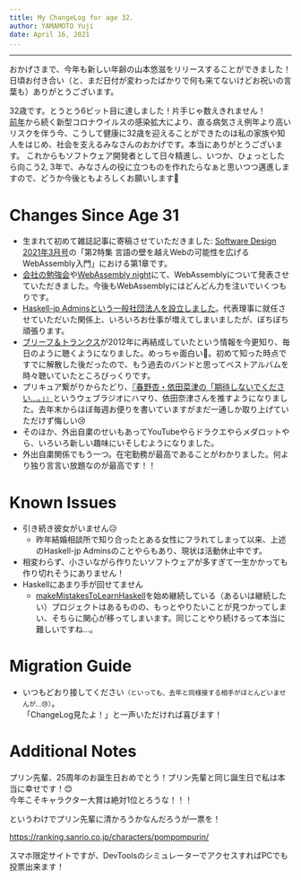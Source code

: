 ```yaml
---
title: My ChangeLog for age 32.
author: YAMAMOTO Yuji
date: April 16, 2021
...
```

---

おかげさまで、今年も新しい年齢の山本悠滋をリリースすることができました！  
日頃お付き合い（と、まだ日付が変わったばかりで何も来てないけどお祝いの言葉も）ありがとうございます。

32歳です。とうとう6ビット目に達しました！片手じゃ数えきれません！  
[前年](/posts/2020/02-my-changelog-31.html)から続く新型コロナウイルスの感染拡大により、直る病気さえ例年より高いリスクを伴う今、こうして健康に32歳を迎えることができたのは私の家族や知人をはじめ、社会を支えるみなさんのおかげです。本当にありがとうございます。
これからもソフトウェア開発者として日々精進し、いつか、ひょっとしたら向こう2, 3年で、みなさんの役に立つものを作れたらなぁと思いつつ邁進しますので、どうか今後ともよろしくお願いします🙇

# Changes Since Age 31

- 生まれて初めて雑誌記事に寄稿させていただきました: [Software Design 2021年3月号](https://gihyo.jp/magazine/SD/archive/2021/202103)の「第2特集 言語の壁を越えWebの可能性を広げる WebAssembly入門」における第1章です。
- [会社の勉強会](https://eng-blog.iij.ad.jp/archives/8429)や[WebAssembly night](https://emsn.connpass.com/event/192221/)にて、WebAssemblyについて発表させていただきました。今後もWebAssemblyにはどんどん力を注いでいくつもりです。
- [Haskell-jp Adminsという一般社団法人を設立しました](https://haskell.jp/blog/posts/about_admins.html)。代表理事に就任させていただいた関係上、いろいろお仕事が増えてしまいましたが、ぼちぼち頑張ります。
- [ブリーフ＆トランクス](http://briefandtrunks.com/)が2012年に再結成していたという情報を今更知り、毎日のように聴くようになりました。めっちゃ面白い🤣。初めて知った時点ですでに解散した後だったので、もう過去のバンドと思ってベストアルバムを時々聴いていたところびっくりです。
- プリキュア繋がりからたどり、[『春野杏・依田菜津の「期待しないでください…。」』](https://twitter.com/kitai_shinaide)というウェブラジオにハマり、依田奈津さんを推すようになりました。去年末からほぼ毎週お便りを書いていますがまだ一通しか取り上げていただけず悔しい😢
- そのほか、外出自粛のせいもあってYouTubeやらドラクエやらメダロットやら、いろいろ新しい趣味にいそしむようになりました。
- 外出自粛関係でもう一つ。在宅勤務が最高であることがわかりました。何より独り言言い放題なのが最高です！！

# Known Issues

- 引き続き彼女がいません😥
    - 昨年結婚相談所で知り合ったとある女性にフラれてしまって以来、上述のHaskell-jp Adminsのことやらもあり、現状は活動休止中です。
- 相変わらず、小さいながら作りたいソフトウェアが多すぎて一生かかっても作り切れそうにありません！
- Haskellにあまり手が回せてません
    - [makeMistakesToLearnHaskell](https://github.com/haskell-jp/makeMistakesToLearnHaskell)を始め継続している（あるいは継続したい）プロジェクトはあるものの、もっとやりたいことが見つかってしまい、そちらに関心が移ってしまいます。同じことやり続けるって本当に難しいですね...。

# Migration Guide

- いつもどおり接してください<small>（といっても、去年と同様接する相手がほとんどいませんが...😢）</small>。  
  「ChangeLog見たよ！」と一声いただければ喜びます！

# Additional Notes

プリン先輩、25周年のお誕生日おめでとう！プリン先輩と同じ誕生日で私は本当に幸せです！😊  
今年こそキャラクター大賞は絶対1位とろうな！！！

というわけでプリン先輩に清かろうかなんだろうが一票を！

<https://ranking.sanrio.co.jp/characters/pompompurin/>

スマホ限定サイトですが、DevToolsのシミュレーターでアクセスすればPCでも投票出来ます！
